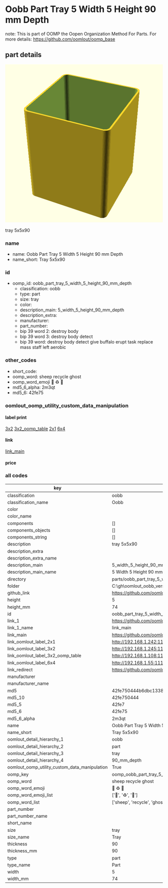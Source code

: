 # Oobb Part Tray 5 Width 5 Height 90 mm Depth  

note: This is part of OOMP the Oopen Organization Method For Parts. For more details: https://github.com/oomlout/oomp_base

##  part details
  

[![](3dpr.png)](3dpr.png)

tray 5x5x90



### name
* name: Oobb Part Tray 5 Width 5 Height 90 mm Depth
* name_short: Tray 5x5x90 
### id
* oomp_id: oobb_part_tray_5_width_5_height_90_mm_depth
  * classification: oobb
  * type: part
  * size: tray
  * color: 
  * description_main: 5_width_5_height_90_mm_depth
  * description_extra: 
  * manufacturer: 
  * part_number: 
  * bip 39 word 2: destroy body
  * bip 39 word 3: destroy body detect
  * bip 39 word: destroy body detect give buffalo erupt task replace mass staff left aerobic

### other_codes
* short_code: 
* oomp_word: sheep recycle ghost
* oomp_word_emoji :sheep: :recycle: :ghost:
* md5_6_alpha: 2m3qt
* md5_6: 42fe75






### oomlout_oomp_utility_custom_data_manipulation
#### label print
[3x2](http://192.168.1.245:1112/?label=oomp%202m3qt)
[3x2_oomp_table](http://192.168.1.108:1112/?label=oomp%202m3qt)
[2x1](http://192.168.1.242:1112/?label=oomp%202m3qt)
[6x4](http://192.168.1.55:1112/?label=oomp%202m3qt)    

#### link

[link_main](https://github.com/oomlout/oomlout_oobb_version_4_generated_parts/tree/main/navigation_oomp/oobb/part/tray/5_width_5_height_90_mm_depth/part)                              

#### price







### all codes 
| key | value |  
| --- | --- |  
| classification | oobb |  
| classification_name | Oobb |  
| color |  |  
| color_name |  |  
| components | [] |  
| components_objects | [] |  
| components_string | [] |  
| description | tray 5x5x90 |  
| description_extra |  |  
| description_extra_name |  |  
| description_main | 5_width_5_height_90_mm_depth |  
| description_main_name | 5 Width 5 Height 90 mm Depth |  
| directory | parts/oobb_part_tray_5_width_5_height_90_mm_depth |  
| folder | C:\gh\oomlout_oobb_version_4_generated_parts\parts\oobb_part_tray_5_width_5_height_90_mm_depth |  
| github_link | https://github.com/oomlout/oomlout_oomp_part_src/tree/main/parts/oobb_part_tray_5_width_5_height_90_mm_depth |  
| height | 5 |  
| height_mm | 74 |  
| id | oobb_part_tray_5_width_5_height_90_mm_depth |  
| link_1 | https://github.com/oomlout/oomlout_oobb_version_4_generated_parts/tree/main/navigation_oomp/oobb/part/tray/5_width_5_height_90_mm_depth/part |  
| link_1_name | link_main |  
| link_main | https://github.com/oomlout/oomlout_oobb_version_4_generated_parts/tree/main/navigation_oomp/oobb/part/tray/5_width_5_height_90_mm_depth/part |  
| link_oomlout_label_2x1 | http://192.168.1.242:1112/?label=oomp%202m3qt |  
| link_oomlout_label_3x2 | http://192.168.1.245:1112/?label=oomp%202m3qt |  
| link_oomlout_label_3x2_oomp_table | http://192.168.1.108:1112/?label=oomp%202m3qt |  
| link_oomlout_label_6x4 | http://192.168.1.55:1112/?label=oomp%202m3qt |  
| link_redirect | https://github.com/oomlout/oomlout_oobb_version_4_generated_parts/tree/main/parts/oobb_tray_05_05_90 |  
| manufacturer |  |  
| manufacturer_name |  |  
| md5 | 42fe750444b6dbc1338ed62678c639e1 |  
| md5_10 | 42fe750444 |  
| md5_5 | 42fe7 |  
| md5_6 | 42fe75 |  
| md5_6_alpha | 2m3qt |  
| name | Oobb Part Tray 5 Width 5 Height 90 mm Depth |  
| name_short | Tray 5x5x90  |  
| oomlout_detail_hierarchy_1 | oobb |  
| oomlout_detail_hierarchy_2 | part |  
| oomlout_detail_hierarchy_3 | tray |  
| oomlout_detail_hierarchy_4 | 90_mm_depth |  
| oomlout_oomp_utility_custom_data_manipulation | True |  
| oomp_key | oomp_oobb_part_tray_5_width_5_height_90_mm_depth |  
| oomp_word | sheep recycle ghost |  
| oomp_word_emoji | :sheep: :recycle: :ghost: |  
| oomp_word_emoji_list | [':sheep:', ':recycle:', ':ghost:'] |  
| oomp_word_list | ['sheep', 'recycle', 'ghost'] |  
| part_number |  |  
| part_number_name |  |  
| short_name |  |  
| size | tray |  
| size_name | Tray |  
| thickness | 90 |  
| thickness_mm | 90 |  
| type | part |  
| type_name | Part |  
| width | 5 |  
| width_mm | 74 |  
